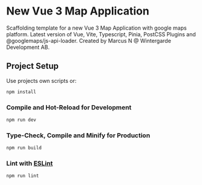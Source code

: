 # New Vue 3 Map Application

Scaffolding template for a new Vue 3 Map Application with google maps platform.
Latest version of Vue, Vite, Typescript, Pinia, PostCSS Plugins and @googlemaps/js-api-loader.
Created by Marcus N @ Wintergarde Development AB.


## Project Setup

Use projects own scripts or:


```sh
npm install
```

### Compile and Hot-Reload for Development

```sh
npm run dev
```

### Type-Check, Compile and Minify for Production

```sh
npm run build
```

### Lint with [ESLint](https://eslint.org/)

```sh
npm run lint
```
